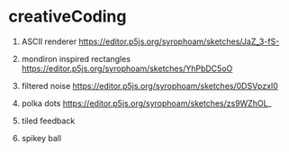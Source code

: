 # creativeCoding

1. ASCII renderer
  https://editor.p5js.org/syrophoam/sketches/JaZ_3-fS-
2. mondiron inspired rectangles
   https://editor.p5js.org/syrophoam/sketches/YhPbDC5oO
3. filtered noise
   https://editor.p5js.org/syrophoam/sketches/0DSVpzxI0
4. polka dots
   https://editor.p5js.org/syrophoam/sketches/zs9WZhOL_
5. tiled feedback
  
6. spikey ball

   
